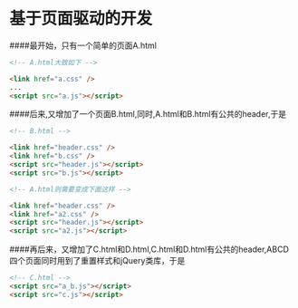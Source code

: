 # 基于页面驱动的开发



####最开始，只有一个简单的页面A.html
```html
<!-- A.html大致如下 -->

<link href="a.css" />
...
<script src="a.js"></script>
```
####后来,又增加了一个页面B.html,同时,A.html和B.html有公共的header,于是

```html
<!-- B.html -->

<link href="header.css" />
<link href="b.css" />
<script src="header.js"></script>
<script src="b.js"></script>
```

```html
<!-- A.html则需要变成下面这样 -->

<link href="header.css" />
<link href="a2.css" />
<script src="header.js"></script>
<script src="a2.js"></script>
```

####再后来，又增加了C.html和D.html,C.html和D.html有公共的header,ABCD四个页面同时用到了重置样式和jQuery类库，于是
```html
<!-- C.html -->
<script src="a_b.js"></script>
<script src="c.js"></script>
```



